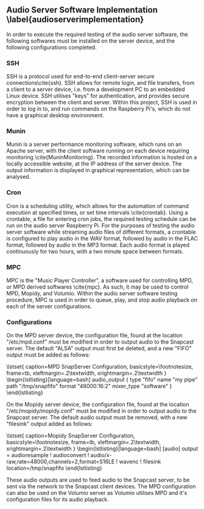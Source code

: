 ## Audio Server Software Implementation \label{audioserverimplementation}

In order to execute the required testing of the audio server software, the
following softwares must be installed on the server device, and the following
configurations completed.

### SSH

SSH is a protocol used for end-to-end client-server secure connections\cite{ssh}.
SSH allows for remote login, and file transfers, from a client to a server device,
i.e. from a development PC to an embedded Linux device. SSH utilises "keys" for
authentication, and provides secure encryption between the client and server.
Within this project, SSH is used in order to log in to, and run commands on  the
Raspberry Pi's, which do not have a graphical desktop environment.

### Munin

Munin is a server performance monitoring software, which runs on an Apache
server, with the client software running on each device requiring monitoring
\cite{MuninMonitoring}. The recorded information is hosted on a locally
accessible website, at the IP address of the server device. The output
information is displayed in graphical representation, which can be analysed.

### Cron

Cron is a scheduling utility, which allows for the automation of command
execution at specified times, or set time intervals \cite{crontab}. Using a crontable, a file for
entering cron jobs, the required testing schedule can be run on the audio server
Raspberry Pi. For the purposes of testing the audio server software while
streaming audio files of different formats, a crontable is configured to play
audio in the WAV format, followed by audio in the FLAC format, followed by
audio in the MP3 format. Each audio format is played continuously for two
hours, with a two minute space between formats.

### MPC

MPC is the "Music Player Controller", a software used for controlling MPD, or
MPD derived softwares \cite{mpc}. As such, it may be used to control MPD, Mopidy, and
Volumio. Within the audio server software testing procedure, MPC is used in
order to queue, play, and stop audio playback on each of the server
configurations.

### Configurations

On the MPD server device, the configuration file, found at the location
"/etc/mpd.conf" must be modified in order to output audio to the Snapcast
server. The default "ALSA" output must first be deleted, and a new "FIFO" output
must be added as follows:

\lstset{
    caption=MPD SnapServer Configuration,
    basicstyle=\footnotesize, frame=tb,
    xleftmargin=.2\textwidth, xrightmargin=.2\textwidth
}
\begin{lstlisting}[language=bash]
audio_output {
    type	"fifo"
    name	"my pipe"
    path	"/tmp/snapfifo"
    format	"48000:16:2"
    mixer_type	"software"
}
\end{lstlisting}

On the Mopidy server device, the configuration file, found at the location
"/etc/mopidy/mopidy.conf" must be modified in order to output audio to the
Snapcast server. The default audio output must be removed, with a new "filesink"
output added as follows:

\lstset{
    caption=Mopidy SnapServer Configuration,
    basicstyle=\footnotesize, frame=tb,
    xleftmargin=.2\textwidth, xrightmargin=.2\textwidth
}
\begin{lstlisting}[language=bash]
[audio]
output = audioresample ! audioconvert !
audio/x-raw,rate=48000,channels=2,format=S16LE
! wavenc ! filesink location=/tmp/snapfifo
\end{lstlisting}

These audio outputs are used to feed audio to the Snapcast server, to be sent via
the network to the Snapcast client devices. The MPD configuration can also be used
on the Volumio server as Volumio utilises MPD and it's configuration files for
its audio playback.

